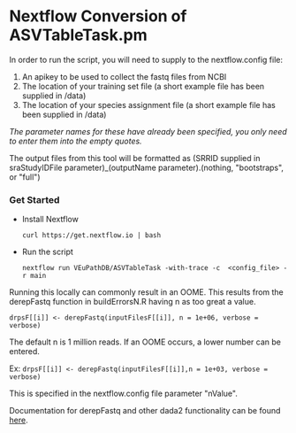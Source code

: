 # Nextflow Conversion of ASVTableTask.pm

In order to run the script, you will need to supply to the nextflow.config file:
1. An apikey to be used to collect the fastq files from NCBI
2. The location of your training set file (a short example file has been supplied in /data)
3. The location of your species assignment file (a short example file has been supplied in /data)

*The parameter names for these have already been specified, you only need to enter them into the empty quotes.*

The output files from this tool will be formatted as (SRRID supplied in sraStudyIDFile parameter)_(outputName parameter).(nothing, "bootstraps", or "full")

### Get Started
  * Install Nextflow
    
    `curl https://get.nextflow.io | bash`
  
  * Run the script
    
    `nextflow run VEuPathDB/ASVTableTask -with-trace -c  <config_file> -r main`

Running this locally can commonly result in an OOME. This results from the derepFastq function in buildErrorsN.R having n as too great a value.

`drpsF[[i]] <- derepFastq(inputFilesF[[i]], n = 1e+06, verbose = verbose)`

The default n is 1 million reads. If an OOME occurs, a lower number can be entered. 

Ex: `drpsF[[i]] <- derepFastq(inputFilesF[[i]],n = 1e+03, verbose = verbose)`

This is specified in the nextflow.config file parameter "nValue". 

Documentation for derepFastq and other dada2 functionality can be found [here](https://rdrr.io/github/benjjneb/dada2/man/derepFastq.html).
